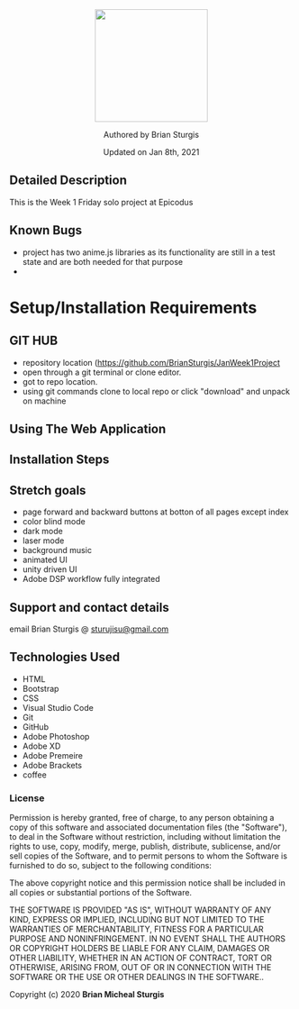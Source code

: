 
<div align="center">
<img src="https://github.com/BrianSturgis.png" width="200px" height="auto" >
</div>
<p align="center"> Authored by Brian Sturgis</p>
<p align="center">Updated on Jan 8th, 2021</p>


## Detailed Description

This is the Week 1 Friday solo project at Epicodus



## Known Bugs
- project has two anime.js libraries as its functionality are still in a test state and are both needed for that purpose
- 

# Setup/Installation Requirements 



## GIT HUB
- repository location (https://github.com/BrianSturgis/JanWeek1Project
- open through a git terminal or clone editor.
- got to repo location.
- using git commands clone to local repo or click "download" and unpack on machine

## Using The Web Application




## Installation Steps





## Stretch goals
- page forward and backward buttons at botton of all pages except index
- color blind mode
- dark mode
- laser mode
- background music
- animated UI
- unity driven UI
- Adobe DSP workflow fully integrated 


## Support and contact details
email Brian Sturgis @ <sturujisu@gmail.com>



## Technologies Used
* HTML
* Bootstrap
* CSS
* Visual Studio Code
* Git
* GitHub
* Adobe Photoshop
* Adobe XD
* Adobe Premeire
* Adobe Brackets
* coffee
  

### License

Permission is hereby granted, free of charge, to any person obtaining a copy of this software and associated documentation files (the "Software"), to deal in the Software without restriction, including without limitation the rights to use, copy, modify, merge, publish, distribute, sublicense, and/or sell copies of the Software, and to permit persons to whom the Software is furnished to do so, subject to the following conditions:

The above copyright notice and this permission notice shall be included in all copies or substantial portions of the Software.

THE SOFTWARE IS PROVIDED "AS IS", WITHOUT WARRANTY OF ANY KIND, EXPRESS OR IMPLIED, INCLUDING BUT NOT LIMITED TO THE WARRANTIES OF MERCHANTABILITY, FITNESS FOR A PARTICULAR PURPOSE AND NONINFRINGEMENT. IN NO EVENT SHALL THE AUTHORS OR COPYRIGHT HOLDERS BE LIABLE FOR ANY CLAIM, DAMAGES OR OTHER LIABILITY, WHETHER IN AN ACTION OF CONTRACT, TORT OR OTHERWISE, ARISING FROM, OUT OF OR IN CONNECTION WITH THE SOFTWARE OR THE USE OR OTHER DEALINGS IN THE SOFTWARE..



Copyright (c) 2020 **Brian Micheal Sturgis**